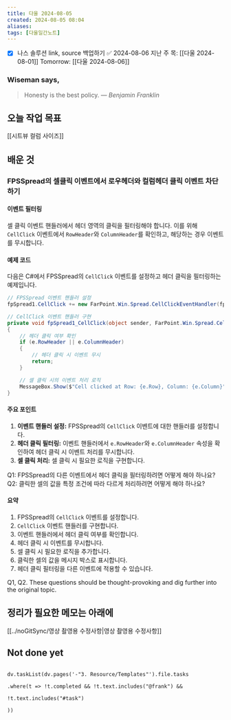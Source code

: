 ```yaml
---
title: 다울 2024-08-05
created: 2024-08-05 08:04
aliases: 
tags: [다울일간노트]
---
```

- [x] 나스 솔루션 link, source 백업하기 ✅ 2024-08-06
지난 주 목: [[다울 2024-08-01]]
Tomorrow: [[다울 2024-08-06]]

### Wiseman says,
> Honesty is the best policy.
> — <cite>Benjamin Franklin</cite>


## 오늘 작업 목표


[[시트뷰 컬럼 사이즈]]



## 배운 것

### FPSSpread의 셀클릭 이벤트에서 로우헤더와 컬럼헤더 클릭 이벤트 차단하기

#### 이벤트 필터링
셀 클릭 이벤트 핸들러에서 헤더 영역의 클릭을 필터링해야 합니다. 이를 위해 `CellClick` 이벤트에서 `RowHeader`와 `ColumnHeader`를 확인하고, 해당하는 경우 이벤트를 무시합니다.

#### 예제 코드
다음은 C#에서 FPSSpread의 `CellClick` 이벤트를 설정하고 헤더 클릭을 필터링하는 예제입니다.

```csharp
// FPSSpread 이벤트 핸들러 설정
fpSpread1.CellClick += new FarPoint.Win.Spread.CellClickEventHandler(fpSpread1_CellClick);

// CellClick 이벤트 핸들러 구현
private void fpSpread1_CellClick(object sender, FarPoint.Win.Spread.CellClickEventArgs e)
{
    // 헤더 클릭 여부 확인
    if (e.RowHeader || e.ColumnHeader)
    {
        // 헤더 클릭 시 이벤트 무시
        return;
    }

    // 셀 클릭 시의 이벤트 처리 로직
    MessageBox.Show($"Cell clicked at Row: {e.Row}, Column: {e.Column}");
}
```

#### 주요 포인트
1. **이벤트 핸들러 설정:** FPSSpread의 `CellClick` 이벤트에 대한 핸들러를 설정합니다.
2. **헤더 클릭 필터링:** 이벤트 핸들러에서 `e.RowHeader`와 `e.ColumnHeader` 속성을 확인하여 헤더 클릭 시 이벤트 처리를 무시합니다.
3. **셀 클릭 처리:** 셀 클릭 시 필요한 로직을 구현합니다.

Q1: FPSSpread의 다른 이벤트에서 헤더 클릭을 필터링하려면 어떻게 해야 하나요?
Q2: 클릭한 셀의 값을 특정 조건에 따라 다르게 처리하려면 어떻게 해야 하나요?

#### 요약
1. FPSSpread의 `CellClick` 이벤트를 설정합니다.
2. `CellClick` 이벤트 핸들러를 구현합니다.
3. 이벤트 핸들러에서 헤더 클릭 여부를 확인합니다.
4. 헤더 클릭 시 이벤트를 무시합니다.
5. 셀 클릭 시 필요한 로직을 추가합니다.
6. 클릭한 셀의 값을 메시지 박스로 표시합니다.
7. 헤더 클릭 필터링을 다른 이벤트에 적용할 수 있습니다.

Q1, Q2. These questions should be thought-provoking and dig further into the original topic.



## 정리가 필요한 메모는 아래에

[[../noGitSync/영상 촬영용 수정사항|영상 촬영용 수정사항]]

## Not done yet

```dataviewjs

dv.taskList(dv.pages('-"3. Resource/Templates"').file.tasks

.where(t => !t.completed && !t.text.includes("@frank") &&

!t.text.includes("#task")

))

```
